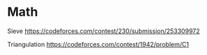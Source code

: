 # Math


Sieve 
https://codeforces.com/contest/230/submission/253309972

Triangulation
https://codeforces.com/contest/1942/problem/C1